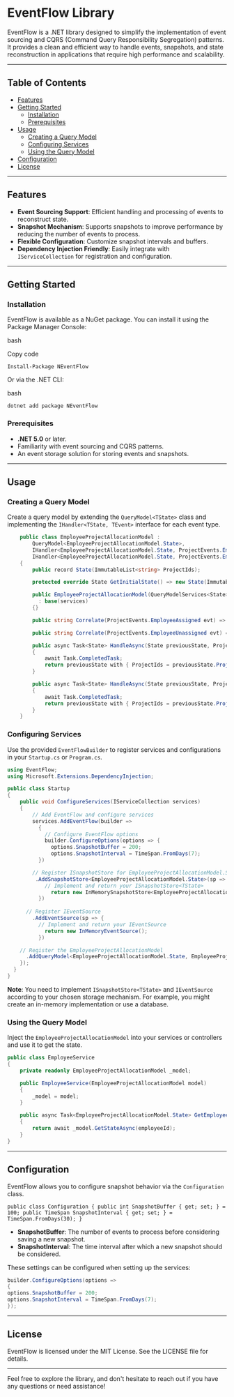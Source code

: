 ﻿
EventFlow Library
=================

EventFlow is a .NET library designed to simplify the implementation of event sourcing and CQRS (Command Query Responsibility Segregation) patterns. It provides a clean and efficient way to handle events, snapshots, and state reconstruction in applications that require high performance and scalability.

* * *

Table of Contents
-----------------

* [Features](#features)
* [Getting Started](#getting-started)
    * [Installation](#installation)
    * [Prerequisites](#prerequisites)
* [Usage](#usage)
    * [Creating a Query Model](#creating-a-query-model)
    * [Configuring Services](#configuring-services)
    * [Using the Query Model](#using-the-query-model)
* [Configuration](#configuration)
* [License](#license)

* * *

Features
--------

* **Event Sourcing Support**: Efficient handling and processing of events to reconstruct state.
* **Snapshot Mechanism**: Supports snapshots to improve performance by reducing the number of events to process.
* **Flexible Configuration**: Customize snapshot intervals and buffers.
* **Dependency Injection Friendly**: Easily integrate with `IServiceCollection` for registration and configuration.

* * *

Getting Started
---------------

### Installation

EventFlow is available as a NuGet package. You can install it using the Package Manager Console:

bash

Copy code

`Install-Package NEventFlow`

Or via the .NET CLI:

bash


`dotnet add package NEventFlow`

### Prerequisites

* **.NET 5.0** or later.
* Familiarity with event sourcing and CQRS patterns.
* An event storage solution for storing events and snapshots.

* * *

Usage
-----


### Creating a Query Model

Create a query model by extending the `QueryModel<TState>` class and implementing the `IHandler<TState, TEvent>` interface for each event type.



```csharp
    public class EmployeeProjectAllocationModel :
        QueryModel<EmployeeProjectAllocationModel.State>,
        IHandler<EmployeeProjectAllocationModel.State, ProjectEvents.EmployeeAssigned>,
        IHandler<EmployeeProjectAllocationModel.State, ProjectEvents.EmployeeUnassigned>
    {
        public record State(ImmutableList<string> ProjectIds);

        protected override State GetInitialState() => new State(ImmutableList<string>.Empty);

        public EmployeeProjectAllocationModel(QueryModelServices<State> services)
          : base(services)
        {}

        public string Correlate(ProjectEvents.EmployeeAssigned evt) => evt.EmployeeId;

        public string Correlate(ProjectEvents.EmployeeUnassigned evt) => evt.EmployeeId;

        public async Task<State> HandleAsync(State previousState, ProjectEvents.EmployeeAssigned evt)
        {
            await Task.CompletedTask;
            return previousState with { ProjectIds = previousState.ProjectIds.Add(evt.ProjectId) };
        }

        public async Task<State> HandleAsync(State previousState, ProjectEvents.EmployeeUnassigned evt)
        {
            await Task.CompletedTask;
            return previousState with { ProjectIds = previousState.ProjectIds.Remove(evt.ProjectId) };
        }
    }
```


### Configuring Services

Use the provided `EventFlowBuilder` to register services and configurations in your `Startup.cs` or `Program.cs`.


```csharp
using EventFlow;
using Microsoft.Extensions.DependencyInjection;

public class Startup
{
    public void ConfigureServices(IServiceCollection services)
    {
        // Add EventFlow and configure services
        services.AddEventFlow(builder =>
          {
            // Configure EventFlow options
            builder.ConfigureOptions(options => {
              options.SnapshotBuffer = 200;
              options.SnapshotInterval = TimeSpan.FromDays(7);
          })

        // Register ISnapshotStore for EmployeeProjectAllocationModel.State
         .AddSnapshotStore<EmployeeProjectAllocationModel.State>(sp =>  {
            // Implement and return your ISnapshotStore<TState>
              return new InMemorySnapshotStore<EmployeeProjectAllocationModel.State>();
          })
      
      // Register IEventSource
        .AddEventSource(sp => {
          // Implement and return your IEventSource
            return new InMemoryEventSource();
          })

    // Register the EmployeeProjectAllocationModel
      .AddQueryModel<EmployeeProjectAllocationModel.State, EmployeeProjectAllocationModel>();
    });
  }
}
```

**Note**: You need to implement `ISnapshotStore<TState>` and `IEventSource` according to your chosen storage mechanism. For example, you might create an in-memory implementation or use a database.

### Using the Query Model

Inject the `EmployeeProjectAllocationModel` into your services or controllers and use it to get the state.


```csharp
public class EmployeeService
{
    private readonly EmployeeProjectAllocationModel _model;

    public EmployeeService(EmployeeProjectAllocationModel model)
    {
        _model = model;
    }

    public async Task<EmployeeProjectAllocationModel.State> GetEmployeeProjectsAsync(string employeeId)
    {
        return await _model.GetStateAsync(employeeId);
    }
}
```
* * *

Configuration
-------------

EventFlow allows you to configure snapshot behavior via the `Configuration` class.


`public class Configuration
{
public int SnapshotBuffer { get; set; } = 100;
public TimeSpan SnapshotInterval { get; set; } = TimeSpan.FromDays(30);
}`

* **SnapshotBuffer**: The number of events to process before considering saving a new snapshot.
* **SnapshotInterval**: The time interval after which a new snapshot should be considered.

These settings can be configured when setting up the services:

```csharp
builder.ConfigureOptions(options =>
{
options.SnapshotBuffer = 200;
options.SnapshotInterval = TimeSpan.FromDays(7);
});
```
* * *

License
-------

EventFlow is licensed under the MIT License. See the LICENSE file for details.

* * *

Feel free to explore the library, and don't hesitate to reach out if you have any questions or need assistance!